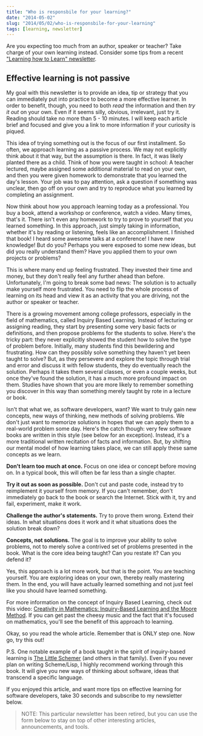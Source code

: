 ```yaml
---
title: "Who is responsbile for your learning?"
date: "2014-05-02"
slug: "2014/05/02/who-is-responsbile-for-your-learning"
tags: [learning, newsletter]
---
```


Are you expecting too much from an author, speaker or teacher? Take charge of your own learning instead. Consider some tips from a recent <a href="post/2014/01/26/learning-how-to-learn-the-newsletter/" target="_blank">"Learning how to Learn" newsletter</a>.

<!--more-->

## Effective learning is not passive

My goal with this newsletter is to provide an idea, tip or strategy that you can
immediately put into practice to become a more effective learner. In order to
benefit, though, you need to both _read_ the information and then _try it out_ on
your own. Even if it seems silly, obvious, irrelevant, just try it. Reading
should take no more than 5 - 10 minutes. I will keep each article brief and
focused and give you a link to more information if your curiosity is piqued.

This idea of trying something out is the focus of our first installment. So
often, we approach learning as a passive process. We may not explicitly think
about it that way, but the assumption is there. In fact, it was likely planted
there as a child. Think of how you were taught in school: A teacher lectured,
maybe assigned some additional material to read on your own, and then you were
given homework to demonstrate that you learned the day's lesson. Your job was to
pay attention, ask a question if something was unclear, then go off on your own
and try to reproduce what you learned by completing an assignment.

Now think about how you approach learning today as a professional. You buy a
book, attend a workshop or conference, watch a video. Many times, that's it.
There isn't even any homework to try to prove to yourself that you learned
something. In this approach, just simply taking in information, whether it's by
reading or listening, feels like an accomplishment. I finished that book! I
heard some awesome talks at a conference! I have new knowledge! But do you?
Perhaps you were exposed to some new ideas, but did you really understand them?
Have you applied them to your own projects or problems?

This is where many end up feeling frustrated. They invested their time and
money, but they don't really feel any further ahead than before. Unfortunately,
I'm going to break some bad news: The solution is to actually make yourself more
frustrated. You need to flip the whole process of learning on its head and view
it as an activity that you are driving, not the author or speaker or teacher.

There is a growing movement among college professors, especially in the field of
mathematics, called Inquiry Based Learning. Instead of lecturing or assigning
reading, they start by presenting some very basic facts or definitions, and then
propose problems for the students to solve. Here's the tricky part: they never
explicitly showed the student how to solve the type of problem before.
Initially, many students find this bewildering and frustrating. How can they
possibly solve something they haven't yet been taught to solve? But, as they
persevere and explore the topic through trial and error and discuss it with
fellow students, they do eventually reach the solution. Perhaps it takes them
several classes, or even a couple weeks, but once they've found the solution, it
has a much more profound impact on them. Studies have shown that you are more
likely to remember something you discover in this way than something merely
taught by rote in a lecture or book.

Isn't that what we, as software developers, want? We want to truly gain new
concepts, new ways of thinking, new methods of solving problems. We don't just
want to memorize solutions in hopes that we can apply them to a real-world
problem some day. Here's the catch though: very few software books are written
in this style (see below for an exception). Instead, it's a more traditional
written recitation of facts and information. But, by shifting our mental model
of how learning takes place, we can still apply these same concepts as we learn.

**Don't learn too much at once.** Focus on one idea or concept before moving on. In
a typical book, this will often be far less than a single chapter.

**Try it out as soon as possible.** Don't cut and paste code, instead try to reimplement it
yourself from memory. If you can't remember, don't immediately go back to the
book or search the Internet. Stick with it, try and fail, experiment, make it
work.

**Challenge the author's statements.** Try to prove them wrong. Extend their ideas.
In what situations does it work and it what situations does the solution break
down?

**Concepts, not solutions.** The goal is to improve your ability to solve problems,
not to merely solve a contrived set of problems presented in the book. What is
the core idea being taught? Can you restate it? Can you defend it?

Yes, this approach is a lot more work, but that is the point. You are teaching
yourself. You are exploring ideas on your own, thereby really mastering them. In
the end, you will have actually learned something and not just feel like you
should have learned something.

For more information on the concept of Inquiry Based Learning, check out this
video: <a href="http://www.youtube.com/watch?v=f6t6WiWYdgY" target="_blank">Creativity in Mathematics: Inquiry-Based Learning and the Moore Method</a>. If you can get past the cheesy
music and the fact that it's focused on mathematics, you'll see the benefit of
this approach to learning.

Okay, so you read the whole article. Remember that is ONLY step one. Now go, try
this out!

P.S. One notable example of a book taught in the spirit of inquiry-based
learning is <a href="http://www.amazon.com/The-Little-Schemer-4th-Edition/dp/0262560992" target="_blank">The Little Schemer</a> (and others
in that family). Even if you never plan on writing Scheme/Lisp, I highly
recommend working through this book. It will give you new ways of thinking about
software, ideas that transcend a specific language.

If you enjoyed this article, and want more tips on effective learning for software developers, take 30 seconds and subscribe to my newsletter below.

> NOTE: This particular newsletter has been retired, but you can use the form below to stay on top of other interesting articles, announcements, and tools.
